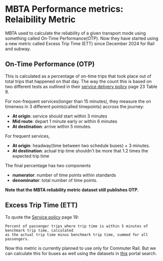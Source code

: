 # MBTA Performance metrics: Relaibility Metric
MBTA used to calculate the reliability of a given transport mode using something called On-Time Performance(OTP). Now they have started using a new metric called Excess Trip Time (ETT) since December 2024 for Rail and subway.

## On-Time Performance (OTP)
This is calculated as a percentage of on-time trips that took place out of total trips that happened on that day. The way the count this is based on two different tests as outlined in their [service delivery policy](https://cdn.mbta.com/sites/default/files/2021-09/service-delivery-policy-june-2021.pdf) page 23 Table 9. 

For non-frequent services(longer than 15 minutes), they measure the on timeness in 3 different points(called timepoints) accross the journey:
 - **At origin**: service should start within 3 minutes
 - **Mid route**: depart 1 minute early or within 6 minutes
 - **At destination**: arrive within 5 minutes.

For frequent services, 
 - **At origin**: headway(time between two schedule buses) + 3 minutes.
 - **At destination**: actual trip time shouldn't be more that 1.2 times the expected trip time

The final percentage has two components
 - **numerator**: number of time points within standards
 - **denominator**: total number of time points.

**Note that the MBTA reliability metric dataset still publishes OTP.**


## Excess Trip Time (ETT)
To quote the [Service policy](https://cdn.mbta.com/sites/default/files/2025-2-7-service-delivery-policy-fall-2024-final.pdf) page 19:
``` 
Percent of passenger trips where trip time is within 5 minutes of benchmark trip time, calculated
as the actual trip time minus benchmark trip time, summed for all passengers.
```
Now this metric is currently planned to use only for Commuter Rail. But we can calculate this for buses as well using the datasets in [this](https://mbta-massdot.opendata.arcgis.com/search?q=arrival%20departure%20times) portal search.